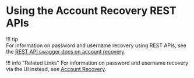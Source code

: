 # Using the Account Recovery REST APIs

!!! tip     
    For information on password and username recovery using REST APIs, see the [REST API swagger docs on account
    recovery](https://docs.wso2.com/display/IS510/apidocs/account-recovery/).
    
!!! info "Related Links" 
    For information on password and username recovery via the UI instead,
    see [Account Recovery](../../learn/username-recovery/).
